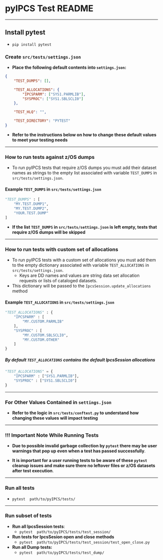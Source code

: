 # pyIPCS Test README

---

## Install pytest

- `pip install pytest`

### Create `src/tests/settings.json`

- __Place the following default contents into `settings.json`:__

```json
{
    "TEST_DUMPS": [],

    "TEST_ALLOCATIONS": {
        "IPCSPARM": ["SYS1.PARMLIB"], 
        "SYSPROC": ["SYS1.SBLSCLI0"]
    },

    "TEST_HLQ": "",

    "TEST_DIRECTORY": "PYTEST"
}
```

- __Refer to the instructions below on how to change these default values to meet your testing needs__

---

### How to run tests against z/OS dumps

- To run pyIPCS tests that require z/OS dumps you must add their dataset names as strings to the empty list associated with variable `TEST_DUMPS` in `src/tests/settings.json`.

#### Example `TEST_DUMPS` in `src/tests/settings.json`

```python
"TEST_DUMPS" : [
    "MY.TEST.DUMP1",
    "MY.TEST.DUMP2",
    "YOUR.TEST.DUMP"
]
```

- __If the list `TEST_DUMPS` in `src/tests/settings.json` is left empty, tests that require z/OS dumps will be skipped__

---

### How to run tests with custom set of allocations

- To run pyIPCS tests with a custom set of allocations you must add them to the empty dictionary associated with variable `TEST_ALLOCATIONS` in `src/tests/settings.json`.
  - Keys are DD names and values are string data set allocation requests or lists of cataloged datasets.
- This dictionary will be passed to the `IpcsSession.update_allocations` method

#### Example `TEST_ALLOCATIONS` in `src/tests/settings.json`

```python
"TEST_ALLOCATIONS" : {
    "IPCSPARM" : [
        "MY.CUSTOM.PARMLIB"
    ],
    "SYSPROC" : [
        "MY.CUSTOM.SBLSCLI0",
        "MY.CUSTOM.OTHER"
    ]
}
```

##### By default `TEST_ALLOCATIONS` contains the default IpcsSession allocations

```python
"TEST_ALLOCATIONS" = {
    "IPCSPARM" : ["SYS1.PARMLIB"], 
    "SYSPROC" : ["SYS1.SBLSCLI0"]
}
```

---

### For Other Values Contained in `settings.json`

- __Refer to the logic in `src/tests/conftest.py` to understand how changing these values will impact testing__

---

### !!! Important Note While Running Tests

- __Due to possible invalid garbage collection by `pytest` there may be user warnings that pop up even when a test has passed successfully__.

- __It is important for a user running tests to be aware of these `pytest` cleanup issues and make sure there no leftover files or z/OS datasets after test execution__.

---

### Run all tests

- `pytest  path/to/pyIPCS/tests/`

---

### Run subset of tests

- __Run all IpcsSession tests__:
  - `pytest  path/to/pyIPCS/tests/test_session/`
- __Run tests for IpcsSesion open and close methods__
  - `pytest  path/to/pyIPCS/tests/test_session/test_open_close.py`
- __Run all Dump tests:__
  - `pytest  path/to/pyIPCS/tests/test_dump/`
